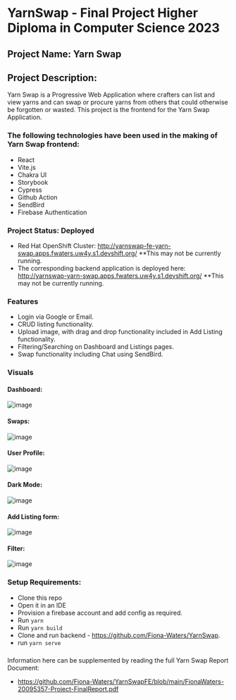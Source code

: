 # YarnSwap - Final Project Higher Diploma in Computer Science 2023
## Project Name: Yarn Swap
## Project Description:
Yarn Swap is a Progressive Web Application where crafters can list and view yarns 
and can swap or procure yarns from others that could otherwise be forgotten or wasted. This project is the frontend for the Yarn Swap Application.

### The following technologies have been used in the making of Yarn Swap frontend:
* React
* Vite.js
* Chakra UI
* Storybook
* Cypress
* Github Action
* SendBird
* Firebase Authentication

### Project Status: Deployed
* Red Hat OpenShift Cluster: http://yarnswap-fe-yarn-swap.apps.fwaters.uw4y.s1.devshift.org/
**This may not be currently running.
* The corresponding backend application is deployed here: http://yarnswap-yarn-swap.apps.fwaters.uw4y.s1.devshift.org/
**This may not be currently running.

### Features
* Login via Google or Email.
* CRUD listing functionality.
* Upload image, with drag and drop functionality included in Add Listing functionality.
* Filtering/Searching on Dashboard and Listings pages.
* Swap functionality including Chat using SendBird.

### Visuals
#### Dashboard:

![image](https://user-images.githubusercontent.com/76408967/229344222-5f0f095e-fd9c-40f2-912e-9994a42ff448.png)

#### Swaps:

![image](https://user-images.githubusercontent.com/76408967/229344329-d17c058d-53ba-4282-b49d-d551d8f5f5fe.png)

#### User Profile:
![image](https://user-images.githubusercontent.com/76408967/229344382-7166cee5-4bcb-42d6-89b1-ce1d48d00b13.png)

#### Dark Mode:
![image](https://user-images.githubusercontent.com/76408967/229344436-7e656be3-eda1-4759-b843-59d9f871ff6f.png)

#### Add Listing form:
![image](https://user-images.githubusercontent.com/76408967/229350904-bea5b261-f04d-4698-a663-86c5bd9b35bf.png)

#### Filter:
![image](https://user-images.githubusercontent.com/76408967/229350915-fb1ff167-297f-4975-9e00-b9102c8a3578.png)

### Setup Requirements:
* Clone this repo
* Open it in an IDE
* Provision a firebase account and add config as required.
* Run `yarn`
* Run `yarn build`
* Clone and run backend - https://github.com/Fiona-Waters/YarnSwap.
* run `yarn serve`

###
Information here can be supplemented by reading the full Yarn Swap Report Document:
  - https://github.com/Fiona-Waters/YarnSwapFE/blob/main/FionaWaters-20095357-Project-FinalReport.pdf 

